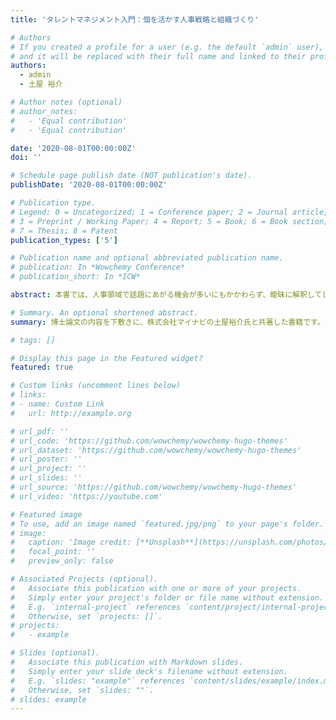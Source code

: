 ```yaml
---
title: 'タレントマネジメント入門：個を活かす人事戦略と組織づくり'

# Authors
# If you created a profile for a user (e.g. the default `admin` user), write the username (folder name) here
# and it will be replaced with their full name and linked to their profile.
authors:
  - admin
  - 土屋 裕介

# Author notes (optional)
# author_notes:
#   - 'Equal contribution'
#   - 'Equal contribution'

date: '2020-08-01T00:00:00Z'
doi: ''

# Schedule page publish date (NOT publication's date).
publishDate: '2020-08-01T00:00:00Z'

# Publication type.
# Legend: 0 = Uncategorized; 1 = Conference paper; 2 = Journal article;
# 3 = Preprint / Working Paper; 4 = Report; 5 = Book; 6 = Book section;
# 7 = Thesis; 8 = Patent
publication_types: ['5']

# Publication name and optional abbreviated publication name.
# publication: In *Wowchemy Conference*
# publication_short: In *ICW*

abstract: 本書では、人事領域で話題にあがる機会が多いにもかかわらず、曖昧に解釈してしまいがちな「タレントマネジメント」の定義・理論・実践について、学術的視点と実務的視点の双方から解説します。「タレントマネジメント」の体系的な学習におすすめの一冊です。

# Summary. An optional shortened abstract.
summary: 博士論文の内容を下敷きに、株式会社マイナビの土屋裕介氏と共著した書籍です。

# tags: []

# Display this page in the Featured widget?
featured: true

# Custom links (uncomment lines below)
# links:
# - name: Custom Link
#   url: http://example.org

# url_pdf: ''
# url_code: 'https://github.com/wowchemy/wowchemy-hugo-themes'
# url_dataset: 'https://github.com/wowchemy/wowchemy-hugo-themes'
# url_poster: ''
# url_project: ''
# url_slides: ''
# url_source: 'https://github.com/wowchemy/wowchemy-hugo-themes'
# url_video: 'https://youtube.com'

# Featured image
# To use, add an image named `featured.jpg/png` to your page's folder.
# image:
#   caption: 'Image credit: [**Unsplash**](https://unsplash.com/photos/pLCdAaMFLTE)'
#   focal_point: ''
#   preview_only: false

# Associated Projects (optional).
#   Associate this publication with one or more of your projects.
#   Simply enter your project's folder or file name without extension.
#   E.g. `internal-project` references `content/project/internal-project/index.md`.
#   Otherwise, set `projects: []`.
# projects:
#   - example

# Slides (optional).
#   Associate this publication with Markdown slides.
#   Simply enter your slide deck's filename without extension.
#   E.g. `slides: "example"` references `content/slides/example/index.md`.
#   Otherwise, set `slides: ""`.
# slides: example
---
```

